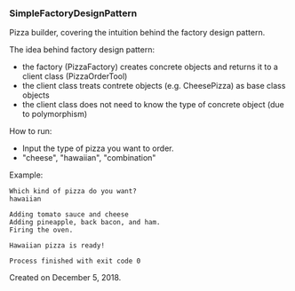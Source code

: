 ### SimpleFactoryDesignPattern
Pizza builder, covering the intuition behind the factory design pattern.

The idea behind factory design pattern:
 - the factory (PizzaFactory) creates concrete objects and returns it to a client class (PizzaOrderTool)
 - the client class treats contrete objects (e.g. CheesePizza) as base class objects
 - the client class does not need to know the type of concrete object (due to polymorphism)
 
How to run:
 - Input the type of pizza you want to order.
 - "cheese", "hawaiian", "combination"

Example:

    Which kind of pizza do you want?
    hawaiian
    
    Adding tomato sauce and cheese
    Adding pineapple, back bacon, and ham.
    Firing the oven.

    Hawaiian pizza is ready!

    Process finished with exit code 0

Created on December 5, 2018.
